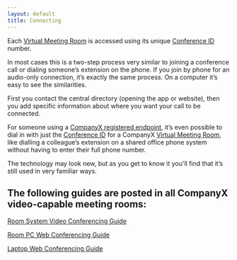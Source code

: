 ```yaml
---
layout: default
title: Connecting
---
```

Each [Virtual Meeting Room](definitions.html#virtual-meeting-room) is accessed using its unique [Conference ID](definitions.html#conference-id) number.

In most cases this is a two-step process very similar to joining a conference call or dialing someone’s extension on the phone.
If you join by phone for an audio-only connection, it’s exactly the same process. On a computer it’s easy to see the similarities.

First you contact the central directory (opening the app or website), then you add specific information about where you want your call to be connected.

For someone using a [CompanyX registered endpoint](definitions.html#companyx-registered-endpoint), it’s even possible to dial in with just the [Conference ID](definitions.html#conference-id) for a CompanyX [Virtual Meeting Room](definitions.html#virtual-meeting-room), like dialling a colleague’s extension on a shared office phone system without having to enter their full phone number.

The technology may look new, but as you get to know it you'll find that it’s still used in very familiar ways.

## The following guides are posted in all CompanyX video-capable meeting rooms:

[Room System Video Conferencing Guide](/assets/documents/Room-System-Video-Conferencing.pdf)

[Room PC Web Conferencing Guide](/assets/documents/Room-PC-Web-Conferencing.pdf)

[Laptop Web Conferencing Guide](/assets/documents/Laptop-Web-Conferencing.pdf)
